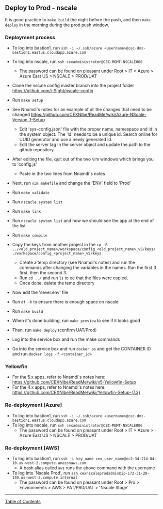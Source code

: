 ## Deploy to Prod - nscale

It is good practice to `make build` the night before the push, and then `make deploy` in the morning during the prod push window.

### Deployment process
- To log into bastion1, run `ssh -i ~/.ssh/azure <username>@cec-dmz-bastion1.eastus.cloudapp.azure.com`
- To log into nscale, run `ssh cexadministrator@CEC-MGMT-NSCALE006`
	- The password can be found on pleasant under Root > IT > Azure > Azure East US > NSCALE > PROD/UAT
- Clone the nscale config master branch into the project folder <https://github.com/i-Sight/nscale-config>
- Run `make setup`
- See Nnamdi's notes for an example of all the changes that need to be changed <https://github.com/CEXNIbe/ReadMe/wiki/Azure-NScale-Version-1-Setup>
	- Edit 'sys-config.json' file with the proper name, namespace and id in the system object. The 'id' needs to be a unique id. Search online for UUID generator and use a newly generated id.
	- Edit the server tag in the server object and update the path to the github repository.
- After editing the file, quit out of the two vim windows which brings you to 'config.js'
	- Paste in the two lines from Nnamdi's notes
- Next, run `vim makefile` and change the 'ENV' field to 'Prod'
- Run `make validate`
- Run `nscacle system list`
- Run `make link`
- Run `nscacle system list` and now we should see the app at the end of the list
- Run `make compile`
- Copy the keys from another project in the `cp -R ../<old_project_name>/workspace/config_<old_project_name>_v5/keys/ ./workspace/config_<project_name>_v5/keys` 
	- Create a temp directory (see Nnamdi's notes) and run the commands after changing the variables in the names. Run the first 3 first, then the second 3.
	- Run `cd ../` and run `ls` to ee that the files were copied.
	- Once done, delete the temp directory
- Now edit the 'sever.env' file
- Run `df -h` to ensure there is enough space on nscale
- Run `make build`
- When it's done building, run `make preview` to see if it looks good
- Then, run `make deploy` (confirm UAT/Prod)

- Log into the service box and run the make commands
- Go into the service box and run `docker ps` and get the CONTAINER ID and run `docker logs -f <container_id>`

### Yellowfin
- For the 5.x apps, refer to Nnamdi's notes here: <https://github.com/CEXNIbe/ReadMe/wiki/v5-Yellowfin-Setup>
- For the 4.x apps, refer to Nnamdi's notes here: <https://github.com/CEXNIbe/ReadMe/wiki/Yellowfin-Setup-(7.3)>

### Re-deployment [Azure]
- To log into bastion1, run `ssh -i ~/.ssh/azure <username>@cec-dmz-bastion1.eastus.cloudapp.azure.com`
- To log into nscale, run `ssh cexadministrator@CEC-MGMT-NSCALE006`
	- The password can be found on pleasant under Root > IT > Azure > Azure East US > NSCALE > PROD/UAT

### Re-deployment [AWS]
- To log into bastion1, run `ssh -i key_name cex_user_name@ec2-34-214-84-10.us-west-2.compute.amazonaws.com`
	- A bash alias called `aws` runs the above command with the username
- To log into 'Nscale Prod', run `ssh cexnscaleprodadmin@ip-172-31-28-140.us-west-2.compute.internal`
	- The password can be found on pleasant under Root > Pro > Environments > AWS > PAT/PRD/UAT > 'Nscale Stage'


***
[Table of Contents](../README.md)